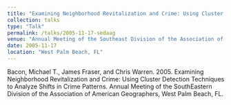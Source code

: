```yaml
---
title: "Examining Neighborhood Revitalization and Crime: Using Cluster Detection Techniques to Analyze Shifts in Crime Patterns"
collection: talks
type: "Talk"
permalink: /talks/2005-11-17-sedaag
venue: "Annual Meeting of the Southeast Division of the Association of American Geographers"
date: 2005-11-17
location: "West Palm Beach, FL"
---
```


Bacon, Michael T., James Fraser, and Chris Warren.  2005.  Examining
Neighborhood Revitalization and Crime: Using Cluster Detection Techniques to
Analyze Shifts in Crime Patterns.  Annual Meeting of the SouthEastern Division
of the Association of American Geographers, West Palm Beach, FL.
